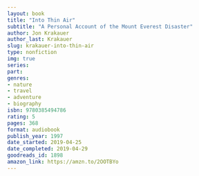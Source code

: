 ```yaml
---
layout: book
title: "Into Thin Air"
subtitle: "A Personal Account of the Mount Everest Disaster"
author: Jon Krakauer
author_last: Krakauer
slug: krakauer-into-thin-air
type: nonfiction
img: true
series: 
part: 
genres:
- nature
- travel
- adventure
- biography
isbn: 9780385494786
rating: 5
pages: 368
format: audiobook
publish_year: 1997
date_started: 2019-04-25
date_completed: 2019-04-29
goodreads_id: 1898
amazon_link: https://amzn.to/2OOTBYo
---
```

